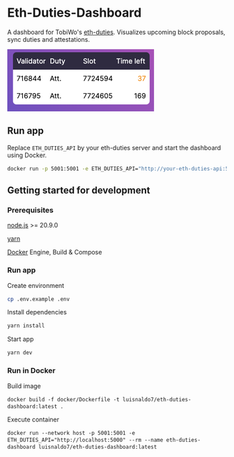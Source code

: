 # Eth-Duties-Dashboard

A dashboard for TobiWo's [eth-duties](https://github.com/TobiWo/eth-duties). Visualizes upcoming block proposals, sync duties and attestations.

![Dashboard](/docs/app.png)

## Run app

Replace `ETH_DUTIES_API` by your eth-duties server and start the dashboard using Docker.

```bash
docker run -p 5001:5001 -e ETH_DUTIES_API="http://your-eth-duties-api:5000" luisnaldo7/eth-duties-dashboard:prod
```

## Getting started for development

### Prerequisites

[node.js](https://nodejs.org/en) >= 20.9.0

[yarn](https://yarnpkg.com/)

[Docker](https://docs.docker.com/manuals/) Engine, Build & Compose

### Run app

Create environment

```bash
cp .env.example .env
```

Install dependencies

```bash
yarn install
```

Start app

```bash
yarn dev
```

### Run in Docker

Build image

```
docker build -f docker/Dockerfile -t luisnaldo7/eth-duties-dashboard:latest .
```

Execute container

```
docker run --network host -p 5001:5001 -e ETH_DUTIES_API="http://localhost:5000" --rm --name eth-duties-dashboard luisnaldo7/eth-duties-dashboard:latest
```
